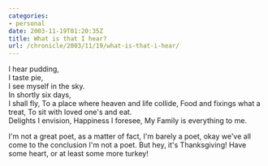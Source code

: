 ```yaml
--- 
categories:
- personal
date: 2003-11-19T01:20:35Z
title: What is that I hear?
url: /chronicle/2003/11/19/what-is-that-i-hear/
---
```


I hear pudding,  
I taste pie,  
I see myself in the sky.   
In shortly six days,  
I shall fly, 
To a place where heaven and life collide, 
Food and fixings what a treat, 
To sit with loved one's and eat.  
Delights I envision, 
Happiness I foresee, 
My Family is everything to me.

I'm not a great poet, as a matter of fact, I'm barely a poet, okay we've all come to the conclusion I'm not a poet. But hey, it's Thanksgiving!  Have some heart, or at least some more turkey!
